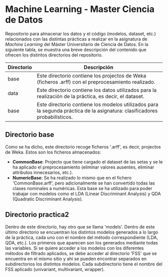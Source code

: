 # Machine Learning - Master Ciencia de Datos
Repositorio para almacenar los datos y el código (modelos, dataset, etc.) relacionados con las distintas prácticas a realizar en la asignatura de *Machine Learning* del Máster Universitario de Ciencia de Datos. En la siguiente tabla, se muestra una breve descripción del contenido que ofrecen los distintos directorios del repositorio.

| Directorio | Descripción |
| ----------- | ----------- |
| base | Este directorio contiene los projectos de Weka (ficheros .arff) con el preprocesamiento realizado. |
| data | Este directorio contiene los datos utilizados para la realización de la práctica, es decir, el dataset. |
| base | Este directorio contiene los modelos utilizados para la segunda práctica de la asignatura: clasificadores probabilísticos. |

## Directorio base
Como se ha dicho, este directorio recoge ficheros '.arff', es decir, projectos de Weka. Estos son los ficheros almacenados:
- **CommonBase**: Projecto que tiene cargado el dataset de las setas y se le ha aplicado el preprocesamiento (eliminar valores ausentes, eliminar attributos innecesarios, etc.).
- **NumericBase**: Se ha realizado lo mismo que en el fichero 'CommonBase.arff', pero adicionalmente se han convertido todas las clases nominales a numéricas. Esta base se ha utilizado para poder trabajar con modelos como el LDA (Linear Discriminant Analysis) y QDA (Quadratic Discriminant Analysis).
## Directorio practica2
Dentro de este directorio, hay otro que se llama 'models'. Dentro de este último directorio se encuentran los distintos modelos generados a lo largo de la práctica, cada uno con el nombre del método correspondiente (LDA, QDA, etc.). Los primeros que aparecen son los generados mediante todas las variables. Si se quiere acceder a los modelos con los diferentes métodos de filtrado aplicados, se debe acceder al directorio 'FSS' que se encuentra en el mismo sitio y ahí se pueden encontrar separados en subdirectorios los distintos modelos. Cada subdirectorio tiene el nombre del FSS aplicado (univariant, multivariant, wrapper).